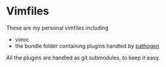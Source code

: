Vimfiles
=======

These are my personal vimfiles including
* vimrc
* the bundle folder containing plugins handled by [pathogen](https://github.com/tpope/vim-pathogen "vim-pathogen")

All the plugins are handled as git submodules, to keep it easy.

